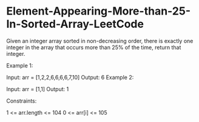 # Element-Appearing-More-than-25-In-Sorted-Array-LeetCode
Given an integer array sorted in non-decreasing order, there is exactly one integer in the array that occurs more than 25% of the time, return that integer.

 

Example 1:

Input: arr = [1,2,2,6,6,6,6,7,10]
Output: 6
Example 2:

Input: arr = [1,1]
Output: 1
 

Constraints:

1 <= arr.length <= 104
0 <= arr[i] <= 105
